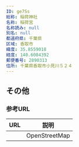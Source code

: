 ```yaml
---
ID: ge7Ss
総称: 稲荷神社
名称: 稲荷宮
名称読み: null
別名: null
都道府県: 千葉県
区域: 香取市
緯度: 35.8559018
経度: 140.6084392
郵便番号: 2890313
住所: 千葉県香取市小見川５２４
---
```


## その他

### 参考URL

| URL | 説明          |
| --- | ------------- |
|     | OpenStreetMap |
